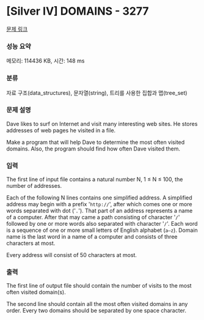 # [Silver IV] DOMAINS - 3277 

[문제 링크](https://www.acmicpc.net/problem/3277) 

### 성능 요약

메모리: 114436 KB, 시간: 148 ms

### 분류

자료 구조(data_structures), 문자열(string), 트리를 사용한 집합과 맵(tree_set)

### 문제 설명

<p>Dave likes to surf on Internet and visit many interesting web sites. He stores addresses of web pages he visited in a file.</p>

<p>Make a program that will help Dave to determine the most often visited domains. Also, the program should find how often Dave visited them.</p>

### 입력 

 <p>The first line of input file contains a natural number N, 1 ≤ N ≤ 100, the number of addresses.</p>

<p>Each of the following N lines contains one simplified address. A simplified address may begin with a prefix '<code>http://</code>', after which comes one or more words separated with dot ('<code>.</code>'). That part of an address represents a name of a computer. After that may came a path consisting of character '<code>/</code>' followed by one or more words also separated with character '<code>/</code>'. Each word is a sequence of one or more small letters of English alphabet (<code>a–z</code>). Domain name is the last word in a name of a computer and consists of three characters at most.</p>

<p>Every address will consist of 50 characters at most.</p>

### 출력 

 <p>The first line of output file should contain the number of visits to the most often visited domain(s).</p>

<p>The second line should contain all the most often visited domains in any order. Every two domains should be separated by one space character.</p>


